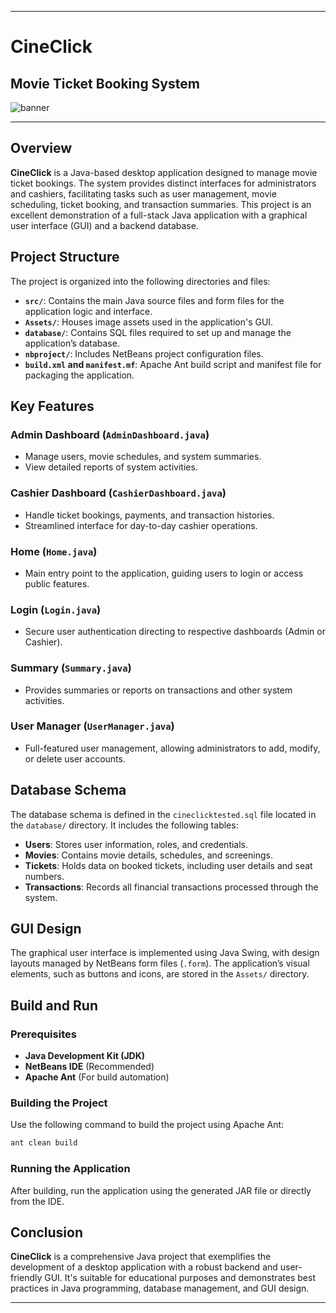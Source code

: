 
---

# CineClick 

## Movie Ticket Booking System 

![banner](https://github.com/user-attachments/assets/616baa7b-50bd-4f5f-9bfd-2be85d52534d)

---
## Overview

**CineClick** is a Java-based desktop application designed to manage movie ticket bookings. The system provides distinct interfaces for administrators and cashiers, facilitating tasks such as user management, movie scheduling, ticket booking, and transaction summaries. This project is an excellent demonstration of a full-stack Java application with a graphical user interface (GUI) and a backend database.

## Project Structure

The project is organized into the following directories and files:

- **`src/`**: Contains the main Java source files and form files for the application logic and interface.
- **`Assets/`**: Houses image assets used in the application's GUI.
- **`database/`**: Contains SQL files required to set up and manage the application’s database.
- **`nbproject/`**: Includes NetBeans project configuration files.
- **`build.xml` and `manifest.mf`**: Apache Ant build script and manifest file for packaging the application.

## Key Features

### Admin Dashboard (`AdminDashboard.java`)
- Manage users, movie schedules, and system summaries.
- View detailed reports of system activities.

### Cashier Dashboard (`CashierDashboard.java`)
- Handle ticket bookings, payments, and transaction histories.
- Streamlined interface for day-to-day cashier operations.

### Home (`Home.java`)
- Main entry point to the application, guiding users to login or access public features.

### Login (`Login.java`)
- Secure user authentication directing to respective dashboards (Admin or Cashier).

### Summary (`Summary.java`)
- Provides summaries or reports on transactions and other system activities.

### User Manager (`UserManager.java`)
- Full-featured user management, allowing administrators to add, modify, or delete user accounts.

## Database Schema

The database schema is defined in the `cineclicktested.sql` file located in the `database/` directory. It includes the following tables:

- **Users**: Stores user information, roles, and credentials.
- **Movies**: Contains movie details, schedules, and screenings.
- **Tickets**: Holds data on booked tickets, including user details and seat numbers.
- **Transactions**: Records all financial transactions processed through the system.

## GUI Design

The graphical user interface is implemented using Java Swing, with design layouts managed by NetBeans form files (`.form`). The application’s visual elements, such as buttons and icons, are stored in the `Assets/` directory.

## Build and Run

### Prerequisites
- **Java Development Kit (JDK)**
- **NetBeans IDE** (Recommended)
- **Apache Ant** (For build automation)

### Building the Project
Use the following command to build the project using Apache Ant:

```bash
ant clean build
```

### Running the Application
After building, run the application using the generated JAR file or directly from the IDE.

## Conclusion

**CineClick** is a comprehensive Java project that exemplifies the development of a desktop application with a robust backend and user-friendly GUI. It's suitable for educational purposes and demonstrates best practices in Java programming, database management, and GUI design.

---

